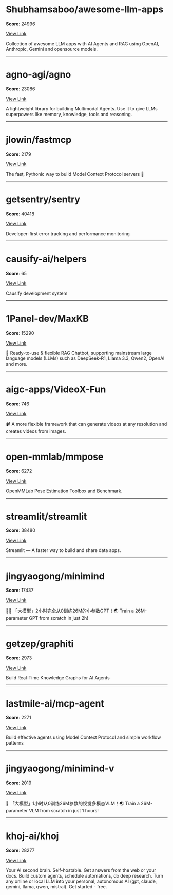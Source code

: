 
# Shubhamsaboo/awesome-llm-apps

**Score**: 24996

[View Link](https://github.com/Shubhamsaboo/awesome-llm-apps)

Collection of awesome LLM apps with AI Agents and RAG using OpenAI, Anthropic, Gemini and opensource models.

---

# agno-agi/agno

**Score**: 23086

[View Link](https://github.com/agno-agi/agno)

A lightweight library for building Multimodal Agents. Use it to give LLMs superpowers like memory, knowledge, tools and reasoning.

---

# jlowin/fastmcp

**Score**: 2179

[View Link](https://github.com/jlowin/fastmcp)

The fast, Pythonic way to build Model Context Protocol servers 🚀

---

# getsentry/sentry

**Score**: 40418

[View Link](https://github.com/getsentry/sentry)

Developer-first error tracking and performance monitoring

---

# causify-ai/helpers

**Score**: 65

[View Link](https://github.com/causify-ai/helpers)

Causify development system

---

# 1Panel-dev/MaxKB

**Score**: 15290

[View Link](https://github.com/1Panel-dev/MaxKB)

💬 Ready-to-use & flexible RAG Chatbot, supporting mainstream large language models (LLMs) such as DeepSeek-R1, Llama 3.3, Qwen2, OpenAI and more.

---

# aigc-apps/VideoX-Fun

**Score**: 746

[View Link](https://github.com/aigc-apps/VideoX-Fun)

📹 A more flexible framework that can generate videos at any resolution and creates videos from images.

---

# open-mmlab/mmpose

**Score**: 6272

[View Link](https://github.com/open-mmlab/mmpose)

OpenMMLab Pose Estimation Toolbox and Benchmark.

---

# streamlit/streamlit

**Score**: 38480

[View Link](https://github.com/streamlit/streamlit)

Streamlit — A faster way to build and share data apps.

---

# jingyaogong/minimind

**Score**: 17437

[View Link](https://github.com/jingyaogong/minimind)

🚀🚀 「大模型」2小时完全从0训练26M的小参数GPT！🌏 Train a 26M-parameter GPT from scratch in just 2h!

---

# getzep/graphiti

**Score**: 2973

[View Link](https://github.com/getzep/graphiti)

Build Real-Time Knowledge Graphs for AI Agents

---

# lastmile-ai/mcp-agent

**Score**: 2271

[View Link](https://github.com/lastmile-ai/mcp-agent)

Build effective agents using Model Context Protocol and simple workflow patterns

---

# jingyaogong/minimind-v

**Score**: 2019

[View Link](https://github.com/jingyaogong/minimind-v)

🚀 「大模型」1小时从0训练26M参数的视觉多模态VLM！🌏 Train a 26M-parameter VLM from scratch in just 1 hours!

---

# khoj-ai/khoj

**Score**: 28277

[View Link](https://github.com/khoj-ai/khoj)

Your AI second brain. Self-hostable. Get answers from the web or your docs. Build custom agents, schedule automations, do deep research. Turn any online or local LLM into your personal, autonomous AI (gpt, claude, gemini, llama, qwen, mistral). Get started - free.
